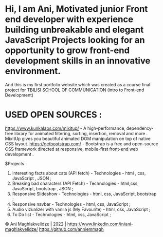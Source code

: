 # Hi, I am Ani, Motivated junior Front end developer  with experience building unbreakable and elegant JavaScript Projects looking for an opportunity to grow front-end development skills in an innovative environment.
And this is my first portfolio website which was created as a course final project for  TBILISI SCHOOL OF COMMUNICATION (intro to Front-end Development)
# USED OPEN SOURCES :

https://www.kunkalabs.com/mixitup/ - A high-performance, dependency-free library for animated filtering, sorting, insertion, removal and more . MixItUp gives you beautiful animated DOM manipulation on top of native CSS layout.
https://getbootstrap.com/ -  Bootstrap is a free and open-source CSS framework directed at responsive, mobile-first front-end web development . 

$Projects : 
1. Interesting facts about cats (API fetch) -  Technologies - html , css, JavaScript , JSON ;
2. Breaking bad characters (API Fetch) - Technologies - html,css, JavaScript, bootstrap , JSON ;
3. Responsive Slideshow -  Technologies - html, css, JavaScript, bootstrap ;
4. Responsive navbar - Technologies - html, css, JavaScript ;
5. Audio vizualizer with vanila js (My Favourite) -  html, css, JavaScript ;
6. To Do list - Technologies - html, css, JavaScript ;

© Ani Maghlakvelidze | 2022 | 
https://www.linkedin.com/in/ani-maghlakvelidze/ 
https://github.com/anniemmagh 